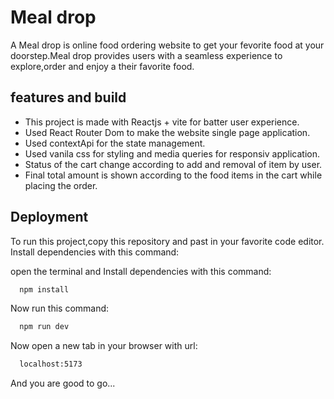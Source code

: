 
# Meal drop

A Meal drop is online food ordering website to get your fevorite food at your doorstep.Meal drop provides users with a seamless experience to explore,order and enjoy a their favorite food.


## features and build
- This project is made with Reactjs + vite for batter user experience.
- Used React Router Dom to make the website single page application.
- Used contextApi for the state management.
- Used vanila css for styling and media queries for responsiv application.
- Status of the cart change according to add and removal of item by user.
- Final total amount is shown according to the food items in the cart while placing the order.
## Deployment

To run this project,copy this repository and past in your favorite code editor.
Install dependencies with this command:

open the terminal and Install dependencies with this command:
```bash
  npm install 
```
Now run this command:
```bash
  npm run dev 
```
Now open a new tab in your browser with url:
```bash
  localhost:5173
```
And you are good to go...

   


  
